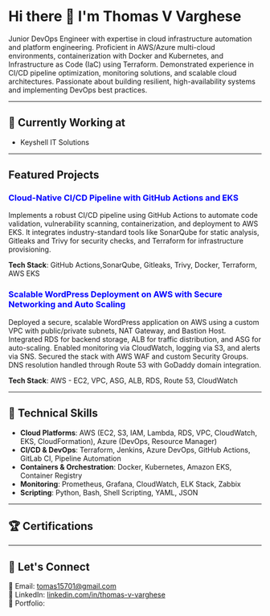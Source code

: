 # Hi there 👋 I'm Thomas V Varghese

Junior DevOps Engineer with expertise in cloud infrastructure automation and platform engineering. Proficient in AWS/Azure multi-cloud environments, containerization with Docker and Kubernetes, and Infrastructure as Code (IaC) using Terraform. Demonstrated experience in CI/CD pipeline optimization, monitoring solutions, and scalable cloud architectures. Passionate about building resilient, high-availability systems and implementing DevOps best practices.

---

## 🔭 Currently Working at

- Keyshell IT Solutions

---

##  Featured Projects
<h3 style="color:blue">  Cloud-Native CI/CD Pipeline with GitHub Actions and EKS </h3>
Implements a robust CI/CD pipeline using GitHub Actions to automate code validation, vulnerability scanning, containerization, and deployment to AWS EKS. It integrates industry-standard tools like SonarQube for static analysis, Gitleaks and Trivy for security checks, and Terraform for infrastructure provisioning.

**Tech Stack**: GitHub Actions,SonarQube, Gitleaks, Trivy, Docker, Terraform, AWS EKS


<h3 style="color:blue">  Scalable WordPress Deployment on AWS with Secure Networking and Auto Scaling </h3>
Deployed a secure, scalable WordPress application on AWS using a custom VPC with public/private subnets, NAT Gateway, and Bastion Host. Integrated RDS for backend storage, ALB for traffic distribution, and ASG for auto-scaling. Enabled monitoring via CloudWatch, logging via S3, and alerts via SNS. Secured the stack with AWS WAF and custom Security Groups. DNS resolution handled through Route 53 with GoDaddy domain integration.

**Tech Stack**: AWS - EC2, VPC, ASG, ALB, RDS, Route 53, CloudWatch

---

## 🧰 Technical Skills

- **Cloud Platforms**: AWS (EC2, S3, IAM, Lambda, RDS, VPC, CloudWatch, EKS, CloudFormation), Azure (DevOps, Resource Manager)
- **CI/CD & DevOps**: Terraform, Jenkins, Azure DevOps, GitHub Actions, GitLab CI, Pipeline Automation
- **Containers & Orchestration**: Docker, Kubernetes, Amazon EKS, Container Registry
- **Monitoring**: Prometheus, Grafana, CloudWatch, ELK Stack, Zabbix
- **Scripting**: Python, Bash, Shell Scripting, YAML, JSON


---

## 🏆 Certifications



---

## 🤝 Let's Connect

📧 Email: tomas15701@gmail.com  
🔗 LinkedIn: [linkedin.com/in/thomas-v-varghese](#)  
💼 Portfolio: 

